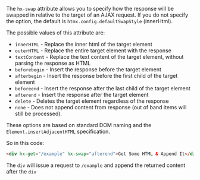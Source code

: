 The `hx-swap` attribute allows you to specify how the response will be swapped in relative to the target of an AJAX request. If you do not specify the option, the default is `htmx.config.defaultSwapStyle` (innerHtml).

The possible values of this attribute are:

- `innerHTML` - Replace the inner html of the target element
- `outerHTML` - Replace the entire target element with the response
- `textContent` - Replace the text content of the target element, without parsing the response as HTML
- `beforebegin` - Insert the response before the target element
- `afterbegin` - Insert the response before the first child of the target element
- `beforeend` - Insert the response after the last child of the target element
- `afterend` - Insert the response after the target element
- `delete` - Deletes the target element regardless of the response
- `none` - Does not append content from response (out of band items will still be processed).

These options are based on standard DOM naming and the `Element.insertAdjacentHTML` specification.

So in this code:

```html
<div hx-get="/example" hx-swap="afterend">Get Some HTML & Append It</div>;
```

The `div` will issue a request to `/example` and append the returned content after the `div`